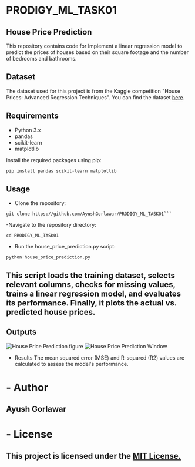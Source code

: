 # PRODIGY_ML_TASK01
## House Price Prediction

This repository contains code for Implement a linear regression model to predict the prices of houses based on their square footage and the number of bedrooms and bathrooms.

## Dataset
The dataset used for this project is from the Kaggle competition "House Prices: Advanced Regression Techniques". You can find the dataset [here](<https://www.kaggle.com/c/house-prices-advanced-regression-techniques/data>).

## Requirements
- Python 3.x
- pandas
- scikit-learn
- matplotlib

Install the required packages using pip:

```bash
pip install pandas scikit-learn matplotlib
```
## Usage
- Clone the repository:
```
git clone https://github.com/AyushGorlawar/PRODIGY_ML_TASK01```
```
-Navigate to the repository directory:
```
cd PRODIGY_ML_TASK01
```

- Run the house_price_prediction.py script:
```
python house_price_prediction.py
```
## This script loads the training dataset, selects relevant columns, checks for missing values, trains a linear regression model, and evaluates its performance. Finally, it plots the actual vs. predicted house prices.
## Outputs 
![House Price Prediction figure ](https://cdn.discordapp.com/attachments/1165689177665450097/1248596323297656882/Figure_1.png?ex=66643d71&is=6662ebf1&hm=c6091f343aede9836d98891c0beec69f9f92620b73683c0c8f1db1fec7049453&)
![House Price Prediction Window](https://media.discordapp.net/attachments/1165689177665450097/1248597104280993843/image.png?ex=66643e2b&is=6662ecab&hm=0874bb1ba0d4d855a9c7201ccbf672b8a6181680cd12c3a66e642f3c0d784d18&=&format=webp&quality=lossless&width=735&height=630)
- Results
The mean squared error (MSE) and R-squared (R2) values are calculated to assess the model's performance.

# - Author
## Ayush Gorlawar

# - License
 
## This project is licensed under the [MIT License.](<https://github.com/AyushGorlawar/PRODIGY_ML_TASK01/blob/main/LICENSE>)
